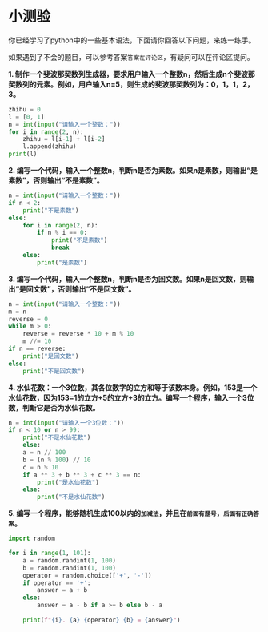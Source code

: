 # 小测验

你已经学习了python中的一些基本语法，下面请你回答以下问题，来练一练手。

如果遇到了不会的题目，可以参考答案`答案在评论区`，有疑问可以在评论区提问。

**1. 制作一个斐波那契数列生成器，要求用户输入一个整数n，然后生成n个斐波那契数列的元素。例如，用户输入n=5，则生成的斐波那契数列为：0，1，1，2，3。**
```python
zhihu = 0
l = [0, 1]
n = int(input("请输入一个整数："))
for i in range(2, n):
    zhihu = l[i-1] + l[i-2]
    l.append(zhihu)
print(l)
```

**2. 编写一个代码，输入一个整数n，判断n是否为素数。如果n是素数，则输出“是素数”，否则输出“不是素数”。**
```python
n = int(input("请输入一个整数："))
if n < 2:
    print("不是素数")
else:
    for i in range(2, n):
        if n % i == 0:
            print("不是素数")
            break
    else:
        print("是素数") 
```

**3. 编写一个代码，输入一个整数n，判断n是否为回文数。如果n是回文数，则输出“是回文数”，否则输出“不是回文数”。**
```python
n = int(input("请输入一个整数："))
m = n
reverse = 0
while m > 0:
    reverse = reverse * 10 + m % 10
    m //= 10
if n == reverse:
    print("是回文数")
else:
    print("不是回文数")
```

**4. 水仙花数：一个3位数，其各位数字的立方和等于该数本身。例如，153是一个水仙花数，因为153=1的立方+5的立方+3的立方。编写一个程序，输入一个3位数，判断它是否为水仙花数。**
```python
n = int(input("请输入一个3位数："))   
if n < 10 or n > 99:
    print("不是水仙花数")
    else:
    a = n // 100
    b = (n % 100) // 10
    c = n % 10
    if a ** 3 + b ** 3 + c ** 3 == n:
        print("是水仙花数")
    else:
        print("不是水仙花数")
```

**5. 编写一个程序，能够随机生成100以内的`加减法`，并且在`前面有题号`，`后面有正确答案`。**
```python
import random

for i in range(1, 101):
    a = random.randint(1, 100)
    b = random.randint(1, 100)
    operator = random.choice(['+', '-'])
    if operator == '+':
        answer = a + b
    else:
        answer = a - b if a >= b else b - a 
    
    print(f"{i}. {a} {operator} {b} = {answer}")
```